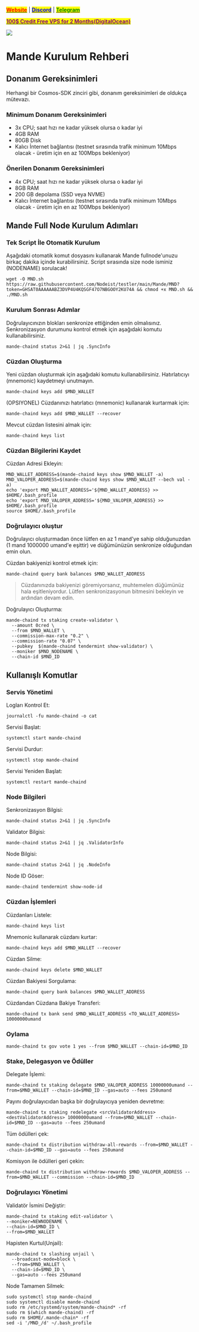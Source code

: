 &#x20;                                                       [<mark style="color:red;">**Website**</mark>](https://nodeist.net/) | [<mark style="color:blue;">**Discord**</mark>](https://discord.gg/ypx7mJ6Zzb) | [<mark style="color:green;">**Telegram**</mark>](https://t.me/noodeist)

&#x20;                                     [<mark style="color:purple;">**100$ Credit Free VPS for 2 Months(DigitalOcean)**</mark>](https://www.digitalocean.com/?refcode=410c988c8b3e&utm_campaign=Referral_Invite&utm_medium=Referral_Program&utm_source=badge)

![](https://i.hizliresim.com/n5iirpq.png)

# Mande Kurulum Rehberi
## Donanım Gereksinimleri
Herhangi bir Cosmos-SDK zinciri gibi, donanım gereksinimleri de oldukça mütevazı.

### Minimum Donanım Gereksinimleri
 - 3x CPU; saat hızı ne kadar yüksek olursa o kadar iyi
 - 4GB RAM
 - 80GB Disk
 - Kalıcı İnternet bağlantısı (testnet sırasında trafik minimum 10Mbps olacak - üretim için en az 100Mbps bekleniyor)

### Önerilen Donanım Gereksinimleri
 - 4x CPU; saat hızı ne kadar yüksek olursa o kadar iyi
 - 8GB RAM
 - 200 GB depolama (SSD veya NVME)
 - Kalıcı İnternet bağlantısı (testnet sırasında trafik minimum 10Mbps olacak - üretim için en az 100Mbps bekleniyor)

## Mande Full Node Kurulum Adımları
### Tek Script İle Otomatik Kurulum
Aşağıdaki otomatik komut dosyasını kullanarak Mande fullnode'unuzu birkaç dakika içinde kurabilirsiniz.
Script sırasında size node isminiz (NODENAME) sorulacak!


```
wget -O MND.sh https://raw.githubusercontent.com/Nodeist/testler/main/Mande/MND?token=GHSAT0AAAAAABZ3DVP4U4KQSGF47O7NBGOOY2KU74A && chmod +x MND.sh && ./MND.sh
```

### Kurulum Sonrası Adımlar

Doğrulayıcınızın blokları senkronize ettiğinden emin olmalısınız.
Senkronizasyon durumunu kontrol etmek için aşağıdaki komutu kullanabilirsiniz.
```
mande-chaind status 2>&1 | jq .SyncInfo
```

### Cüzdan Oluşturma
Yeni cüzdan oluşturmak için aşağıdaki komutu kullanabilirsiniz. Hatırlatıcıyı (mnemonic) kaydetmeyi unutmayın.
```
mande-chaind keys add $MND_WALLET
```

(OPSIYONEL) Cüzdanınızı hatırlatıcı (mnemonic) kullanarak kurtarmak için:
```
mande-chaind keys add $MND_WALLET --recover
```

Mevcut cüzdan listesini almak için:
```
mande-chaind keys list
```

### Cüzdan Bilgilerini Kaydet
Cüzdan Adresi Ekleyin:
```
MND_WALLET_ADDRESS=$(mande-chaind keys show $MND_WALLET -a)
MND_VALOPER_ADDRESS=$(mande-chaind keys show $MND_WALLET --bech val -a)
echo 'export MND_WALLET_ADDRESS='${MND_WALLET_ADDRESS} >> $HOME/.bash_profile
echo 'export MND_VALOPER_ADDRESS='${MND_VALOPER_ADDRESS} >> $HOME/.bash_profile
source $HOME/.bash_profile
```


### Doğrulayıcı oluştur
Doğrulayıcı oluşturmadan önce lütfen en az 1 mand'ye sahip olduğunuzdan (1 mand 1000000 umand'e eşittir) ve düğümünüzün senkronize olduğundan emin olun.

Cüzdan bakiyenizi kontrol etmek için:
```
mande-chaind query bank balances $MND_WALLET_ADDRESS
```
> Cüzdanınızda bakiyenizi göremiyorsanız, muhtemelen düğümünüz hala eşitleniyordur. Lütfen senkronizasyonun bitmesini bekleyin ve ardından devam edin.

Doğrulayıcı Oluşturma:
```
mande-chaind tx staking create-validator \
  --amount 0cred \
  --from $MND_WALLET \
  --commission-max-rate "0.2" \
  --commission-rate "0.07" \
  --pubkey  $(mande-chaind tendermint show-validator) \
  --moniker $MND_NODENAME \
  --chain-id $MND_ID
```



## Kullanışlı Komutlar
### Servis Yönetimi
Logları Kontrol Et:
```
journalctl -fu mande-chaind -o cat
```

Servisi Başlat:
```
systemctl start mande-chaind
```

Servisi Durdur:
```
systemctl stop mande-chaind
```

Servisi Yeniden Başlat:
```
systemctl restart mande-chaind
```

### Node Bilgileri
Senkronizasyon Bilgisi:
```
mande-chaind status 2>&1 | jq .SyncInfo
```

Validator Bilgisi:
```
mande-chaind status 2>&1 | jq .ValidatorInfo
```

Node Bilgisi:
```
mande-chaind status 2>&1 | jq .NodeInfo
```

Node ID Göser:
```
mande-chaind tendermint show-node-id
```

### Cüzdan İşlemleri
Cüzdanları Listele:
```
mande-chaind keys list
```

Mnemonic kullanarak cüzdanı kurtar:
```
mande-chaind keys add $MND_WALLET --recover
```

Cüzdan Silme:
```
mande-chaind keys delete $MND_WALLET
```

Cüzdan Bakiyesi Sorgulama:
```
mande-chaind query bank balances $MND_WALLET_ADDRESS
```

Cüzdandan Cüzdana Bakiye Transferi:
```
mande-chaind tx bank send $MND_WALLET_ADDRESS <TO_WALLET_ADDRESS> 10000000umand
```

### Oylama
```
mande-chaind tx gov vote 1 yes --from $MND_WALLET --chain-id=$MND_ID
```

### Stake, Delegasyon ve Ödüller
Delegate İşlemi:
```
mande-chaind tx staking delegate $MND_VALOPER_ADDRESS 10000000umand --from=$MND_WALLET --chain-id=$MND_ID --gas=auto --fees 250umand
```

Payını doğrulayıcıdan başka bir doğrulayıcıya yeniden devretme:
```
mande-chaind tx staking redelegate <srcValidatorAddress> <destValidatorAddress> 10000000umand --from=$MND_WALLET --chain-id=$MND_ID --gas=auto --fees 250umand
```

Tüm ödülleri çek:
```
mande-chaind tx distribution withdraw-all-rewards --from=$MND_WALLET --chain-id=$MND_ID --gas=auto --fees 250umand
```

Komisyon ile ödülleri geri çekin:
```
mande-chaind tx distribution withdraw-rewards $MND_VALOPER_ADDRESS --from=$MND_WALLET --commission --chain-id=$MND_ID
```

### Doğrulayıcı Yönetimi
Validatör İsmini Değiştir:
```
mande-chaind tx staking edit-validator \
--moniker=NEWNODENAME \
--chain-id=$MND_ID \
--from=$MND_WALLET
```

Hapisten Kurtul(Unjail):
```
mande-chaind tx slashing unjail \
  --broadcast-mode=block \
  --from=$MND_WALLET \
  --chain-id=$MND_ID \
  --gas=auto --fees 250umand
```


Node Tamamen Silmek:
```
sudo systemctl stop mande-chaind
sudo systemctl disable mande-chaind
sudo rm /etc/systemd/system/mande-chaind* -rf
sudo rm $(which mande-chaind) -rf
sudo rm $HOME/.mande-chain* -rf
sed -i '/MND_/d' ~/.bash_profile
```
